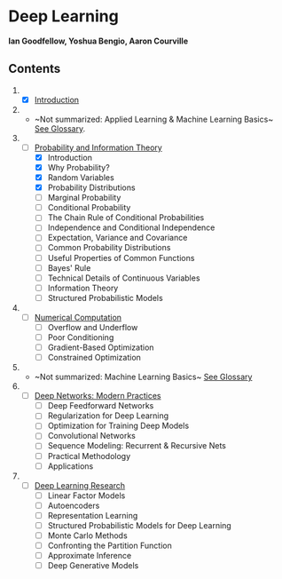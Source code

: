 # Deep Learning
**Ian Goodfellow, Yoshua Bengio, Aaron Courville**

## Contents

1. - [x] [Introduction](0.md)

1. - ~Not summarized: Applied Learning & Machine Learning Basics~ [See Glossary](glossary.md).

1. - [ ] [Probability and Information Theory](3.md)
     - [x] Introduction
     - [x] Why Probability?
     - [x] Random Variables
     - [x] Probability Distributions
     - [ ] Marginal Probability
     - [ ] Conditional Probability
     - [ ] The Chain Rule of Conditional Probabilities
     - [ ] Independence and Conditional Independence
     - [ ] Expectation, Variance and Covariance
     - [ ] Common Probability Distributions
     - [ ] Useful Properties of Common Functions
     - [ ] Bayes' Rule
     - [ ] Technical Details of Continuous Variables
     - [ ] Information Theory
     - [ ] Structured Probabilistic Models

1. - [ ] [Numerical Computation](4.md)
     - [ ] Overflow and Underflow
     - [ ] Poor Conditioning
     - [ ] Gradient-Based Optimization
     - [ ] Constrained Optimization

1. - ~Not summarized: Machine Learning Basics~ [See Glossary](glossary.md)

1. - [ ] [Deep Networks: Modern Practices](5.md)
     - [ ] Deep Feedforward Networks
     - [ ] Regularization for Deep Learning
     - [ ] Optimization for Training Deep Models
     - [ ] Convolutional Networks
     - [ ] Sequence Modeling: Recurrent & Recursive Nets
     - [ ] Practical Methodology
     - [ ] Applications

1. - [ ] [Deep Learning Research]()
     - [ ] Linear Factor Models
     - [ ] Autoencoders
     - [ ] Representation Learning
     - [ ] Structured Probabilistic Models for Deep Learning
     - [ ] Monte Carlo Methods
     - [ ] Confronting the Partition Function
     - [ ] Approximate Inference
     - [ ] Deep Generative Models
